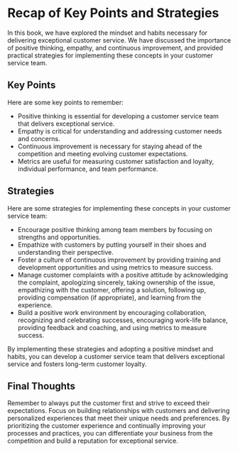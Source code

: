 # Recap of Key Points and Strategies

In this book, we have explored the mindset and habits necessary for delivering exceptional customer service. We have discussed the importance of positive thinking, empathy, and continuous improvement, and provided practical strategies for implementing these concepts in your customer service team.

Key Points
----------

Here are some key points to remember:

* Positive thinking is essential for developing a customer service team that delivers exceptional service.
* Empathy is critical for understanding and addressing customer needs and concerns.
* Continuous improvement is necessary for staying ahead of the competition and meeting evolving customer expectations.
* Metrics are useful for measuring customer satisfaction and loyalty, individual performance, and team performance.

Strategies
----------

Here are some strategies for implementing these concepts in your customer service team:

* Encourage positive thinking among team members by focusing on strengths and opportunities.
* Empathize with customers by putting yourself in their shoes and understanding their perspective.
* Foster a culture of continuous improvement by providing training and development opportunities and using metrics to measure success.
* Manage customer complaints with a positive attitude by acknowledging the complaint, apologizing sincerely, taking ownership of the issue, empathizing with the customer, offering a solution, following up, providing compensation (if appropriate), and learning from the experience.
* Build a positive work environment by encouraging collaboration, recognizing and celebrating successes, encouraging work-life balance, providing feedback and coaching, and using metrics to measure success.

By implementing these strategies and adopting a positive mindset and habits, you can develop a customer service team that delivers exceptional service and fosters long-term customer loyalty.

Final Thoughts
--------------

Remember to always put the customer first and strive to exceed their expectations. Focus on building relationships with customers and delivering personalized experiences that meet their unique needs and preferences. By prioritizing the customer experience and continually improving your processes and practices, you can differentiate your business from the competition and build a reputation for exceptional service.
